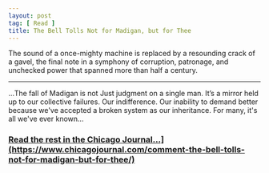 ```yaml
---
layout: post
tag: [ Read ]
title: The Bell Tolls Not for Madigan, but for Thee
---
```


The sound of a once-mighty machine is replaced by a resounding crack of a gavel, the final note in a symphony of corruption, patronage, and unchecked power that spanned more than half a century.

---

<p>...The fall of Madigan is not Just judgment on a single man. It’s a mirror held up to our collective failures. Our indifference. Our inability to demand better because we've accepted a broken system as our inheritance. For many, it's all we've ever known...</p>

<h3><a href="[https://www.chicagojournal.com/opinion-comment-lets-go-brandon/">Read the rest in the Chicago Journal...](https://www.chicagojournal.com/comment-the-bell-tolls-not-for-madigan-but-for-thee/)</a></h3>

<br/>
